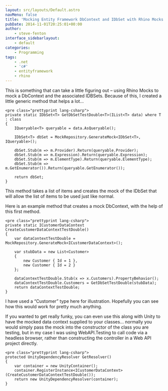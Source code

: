 ```yaml
---
layout: src/layouts/Default.astro
navMenu: false
title: 'Mocking Entity Framework DbContext and IDbSet with Rhino Mocks'
pubDate: 2014-11-01T20:25:01+00:00
author:
    - steve-fenton
interface_sidebarlayout:
    - default
categories:
    - Programming
tags:
    - .net
    - 'c#'
    - entityframework
    - rhino
---
```


This is something that can take a little figuring out – using Rhino Mocks to mock a DbContext and the associated IDBSets. Because of this, I created a little generic method that helps a lot…

```
<pre class="prettyprint lang-csharp">
private static IDbSet<T> GetDbSetTestDouble<T>(IList<T> data) where T : class
{
    IQueryable<T> queryable = data.AsQueryable();
   
    IDbSet<T> dbSet = MockRepository.GenerateMock<IDbSet<T>, IQueryable>();

    dbSet.Stub(m => m.Provider).Return(queryable.Provider);
    dbSet.Stub(m => m.Expression).Return(queryable.Expression);
    dbSet.Stub(m => m.ElementType).Return(queryable.ElementType);
    dbSet.Stub(m => m.GetEnumerator()).Return(queryable.GetEnumerator());

    return dbSet;
}
```
This method takes a list of items and creates the mock of the IDbSet that will allow the list of items to be used just like normal.

Here is an example method that creates a mock DbContext, with the help of this first method.

```
<pre class="prettyprint lang-csharp">
private static ICustomerDataContext CreateCustomerDataContextTestDouble()
{
    var dataContextTestDouble = MockRepository.GenerateMock<ICustomerDataContext>();

    var stubData = new List<Customer>
    {
        new Customer { Id = 1 },
        new Customer { Id = 2 }
    };

    dataContextTestDouble.Stub(x => x.Customers).PropertyBehavior();
    dataContextTestDouble.Customers = GetDbSetTestDouble(stubData);
    return dataContextTestDouble;
}
```
I have used a “Customer” type here for illustration. Hopefully you can see how this would work for pretty much anything.

If you wanted to get really funky, you can even use this along with Unity to have the mocked data context supplied to your classes… normally you would simply pass the mock into the constructor of the class you are testing, but in my case I was using WebAPI.Testing to call code via a headless browser, rather than constructing the controller in a Web API project directly.

```
<pre class="prettyprint lang-csharp">
protected UnityDependencyResolver GetResolver()
{
    var container = new UnityContainer();
    container.RegisterInstance<ICustomerDataContext>(CreateCustomerDataContextTestDouble());
    return new UnityDependencyResolver(container);
}
```
